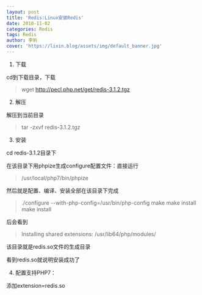 ```yaml
---
layout: post
title: 'Redis:Linux安装Redis'
date: 2018-11-02
categories: Redis
tags: Redis
author: 李昕
cover: 'https://lixin.blog/assets/img/default_banner.jpg'
---
```


1. 下载

cd到下载目录，下载

>wget http://pecl.php.net/get/redis-3.1.2.tgz

2. 解压

解压到当前目录 

>tar -zxvf redis-3.1.2.tgz

3. 安装

cd redis-3.1.2目录下

在该目录下用phpize生成configure配置文件：直接运行

>/usr/local/php7/bin/phpize

然后就是配置、编译、安装全部在该目录下完成

>./configure --with-php-config=/usr/bin/php-config
make
make install
make install

后会看到

>Installing shared extensions:     /usr/lib64/php/modules/

该目录就是redis.so文件的生成目录

看到redis.so就说明安装成功了

4. 配置支持PHP7：

添加extension=redis.so